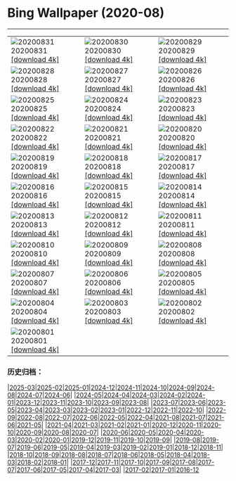 # Bing Wallpaper (2020-08)
**************

<table><tr><td><img class="wallpaper" src="https://www.bing.com/th?id=OHR.OysterMushroom_ZH-CN6265453153_1920x1080.jpg" alt="20200831"> 20200831 <a class="wallpaper_link" href="https://www.bing.com/th?id=OHR.OysterMushroom_ZH-CN6265453153_UHD.jpg">[download 4k]</a></td><td><img class="wallpaper" src="https://www.bing.com/th?id=OHR.Garajonay_ZH-CN6136090113_1920x1080.jpg" alt="20200830"> 20200830 <a class="wallpaper_link" href="https://www.bing.com/th?id=OHR.Garajonay_ZH-CN6136090113_UHD.jpg">[download 4k]</a></td><td><img class="wallpaper" src="https://www.bing.com/th?id=OHR.MakeHay_ZH-CN5759590757_1920x1080.jpg" alt="20200829"> 20200829 <a class="wallpaper_link" href="https://www.bing.com/th?id=OHR.MakeHay_ZH-CN5759590757_UHD.jpg">[download 4k]</a></td></tr><tr><td><img class="wallpaper" src="https://www.bing.com/th?id=OHR.CorsicaFort_ZH-CN4696260710_1920x1080.jpg" alt="20200828"> 20200828 <a class="wallpaper_link" href="https://www.bing.com/th?id=OHR.CorsicaFort_ZH-CN4696260710_UHD.jpg">[download 4k]</a></td><td><img class="wallpaper" src="https://www.bing.com/th?id=OHR.MonteCristo_ZH-CN4343811693_1920x1080.jpg" alt="20200827"> 20200827 <a class="wallpaper_link" href="https://www.bing.com/th?id=OHR.MonteCristo_ZH-CN4343811693_UHD.jpg">[download 4k]</a></td><td><img class="wallpaper" src="https://www.bing.com/th?id=OHR.SailingStone_ZH-CN1020921437_1920x1080.jpg" alt="20200826"> 20200826 <a class="wallpaper_link" href="https://www.bing.com/th?id=OHR.SailingStone_ZH-CN1020921437_UHD.jpg">[download 4k]</a></td></tr><tr><td><img class="wallpaper" src="https://www.bing.com/th?id=OHR.OkanaganSpots_ZH-CN0873231776_1920x1080.jpg" alt="20200825"> 20200825 <a class="wallpaper_link" href="https://www.bing.com/th?id=OHR.OkanaganSpots_ZH-CN0873231776_UHD.jpg">[download 4k]</a></td><td><img class="wallpaper" src="https://www.bing.com/th?id=OHR.Qixi2020_ZH-CN0736974777_1920x1080.jpg" alt="20200824"> 20200824 <a class="wallpaper_link" href="https://www.bing.com/th?id=OHR.Qixi2020_ZH-CN0736974777_UHD.jpg">[download 4k]</a></td><td><img class="wallpaper" src="https://www.bing.com/th?id=OHR.CrystalRiver_ZH-CN0516566745_1920x1080.jpg" alt="20200823"> 20200823 <a class="wallpaper_link" href="https://www.bing.com/th?id=OHR.CrystalRiver_ZH-CN0516566745_UHD.jpg">[download 4k]</a></td></tr><tr><td><img class="wallpaper" src="https://www.bing.com/th?id=OHR.AugustStargazing_ZH-CN9929724138_1920x1080.jpg" alt="20200822"> 20200822 <a class="wallpaper_link" href="https://www.bing.com/th?id=OHR.AugustStargazing_ZH-CN9929724138_UHD.jpg">[download 4k]</a></td><td><img class="wallpaper" src="https://www.bing.com/th?id=OHR.UrquhartCastle_ZH-CN9360986614_1920x1080.jpg" alt="20200821"> 20200821 <a class="wallpaper_link" href="https://www.bing.com/th?id=OHR.UrquhartCastle_ZH-CN9360986614_UHD.jpg">[download 4k]</a></td><td><img class="wallpaper" src="https://www.bing.com/th?id=OHR.Schrecksee_ZH-CN8548752524_1920x1080.jpg" alt="20200820"> 20200820 <a class="wallpaper_link" href="https://www.bing.com/th?id=OHR.Schrecksee_ZH-CN8548752524_UHD.jpg">[download 4k]</a></td></tr><tr><td><img class="wallpaper" src="https://www.bing.com/th?id=OHR.IcelandHighlands_ZH-CN8308092351_1920x1080.jpg" alt="20200819"> 20200819 <a class="wallpaper_link" href="https://www.bing.com/th?id=OHR.IcelandHighlands_ZH-CN8308092351_UHD.jpg">[download 4k]</a></td><td><img class="wallpaper" src="https://www.bing.com/th?id=OHR.PhotographyEmperor_ZH-CN8188172143_1920x1080.jpg" alt="20200818"> 20200818 <a class="wallpaper_link" href="https://www.bing.com/th?id=OHR.PhotographyEmperor_ZH-CN8188172143_UHD.jpg">[download 4k]</a></td><td><img class="wallpaper" src="https://www.bing.com/th?id=OHR.LaGeria_ZH-CN7984061565_1920x1080.jpg" alt="20200817"> 20200817 <a class="wallpaper_link" href="https://www.bing.com/th?id=OHR.LaGeria_ZH-CN7984061565_UHD.jpg">[download 4k]</a></td></tr><tr><td><img class="wallpaper" src="https://www.bing.com/th?id=OHR.BorobudurTemple_ZH-CN7851562404_1920x1080.jpg" alt="20200816"> 20200816 <a class="wallpaper_link" href="https://www.bing.com/th?id=OHR.BorobudurTemple_ZH-CN7851562404_UHD.jpg">[download 4k]</a></td><td><img class="wallpaper" src="https://www.bing.com/th?id=OHR.BurrowingOwl_ZH-CN7730300251_1920x1080.jpg" alt="20200815"> 20200815 <a class="wallpaper_link" href="https://www.bing.com/th?id=OHR.BurrowingOwl_ZH-CN7730300251_UHD.jpg">[download 4k]</a></td><td><img class="wallpaper" src="https://www.bing.com/th?id=OHR.AcadianDay_ZH-CN7634007606_1920x1080.jpg" alt="20200814"> 20200814 <a class="wallpaper_link" href="https://www.bing.com/th?id=OHR.AcadianDay_ZH-CN7634007606_UHD.jpg">[download 4k]</a></td></tr><tr><td><img class="wallpaper" src="https://www.bing.com/th?id=OHR.HuntsMesa_ZH-CN7400133267_1920x1080.jpg" alt="20200813"> 20200813 <a class="wallpaper_link" href="https://www.bing.com/th?id=OHR.HuntsMesa_ZH-CN7400133267_UHD.jpg">[download 4k]</a></td><td><img class="wallpaper" src="https://www.bing.com/th?id=OHR.PRNLCavern_ZH-CN6078882650_1920x1080.jpg" alt="20200812"> 20200812 <a class="wallpaper_link" href="https://www.bing.com/th?id=OHR.PRNLCavern_ZH-CN6078882650_UHD.jpg">[download 4k]</a></td><td><img class="wallpaper" src="https://www.bing.com/th?id=OHR.WeaverBird_ZH-CN5935181847_1920x1080.jpg" alt="20200811"> 20200811 <a class="wallpaper_link" href="https://www.bing.com/th?id=OHR.WeaverBird_ZH-CN5935181847_UHD.jpg">[download 4k]</a></td></tr><tr><td><img class="wallpaper" src="https://www.bing.com/th?id=OHR.SeaFireflies_ZH-CN5748822339_1920x1080.jpg" alt="20200810"> 20200810 <a class="wallpaper_link" href="https://www.bing.com/th?id=OHR.SeaFireflies_ZH-CN5748822339_UHD.jpg">[download 4k]</a></td><td><img class="wallpaper" src="https://www.bing.com/th?id=OHR.LionDay_ZH-CN5594846597_1920x1080.jpg" alt="20200809"> 20200809 <a class="wallpaper_link" href="https://www.bing.com/th?id=OHR.LionDay_ZH-CN5594846597_UHD.jpg">[download 4k]</a></td><td><img class="wallpaper" src="https://www.bing.com/th?id=OHR.LassenPeak_ZH-CN5435067682_1920x1080.jpg" alt="20200808"> 20200808 <a class="wallpaper_link" href="https://www.bing.com/th?id=OHR.LassenPeak_ZH-CN5435067682_UHD.jpg">[download 4k]</a></td></tr><tr><td><img class="wallpaper" src="https://www.bing.com/th?id=OHR.LosOrganos_ZH-CN5283582047_1920x1080.jpg" alt="20200807"> 20200807 <a class="wallpaper_link" href="https://www.bing.com/th?id=OHR.LosOrganos_ZH-CN5283582047_UHD.jpg">[download 4k]</a></td><td><img class="wallpaper" src="https://www.bing.com/th?id=OHR.WhaleHug_ZH-CN4817763567_1920x1080.jpg" alt="20200806"> 20200806 <a class="wallpaper_link" href="https://www.bing.com/th?id=OHR.WhaleHug_ZH-CN4817763567_UHD.jpg">[download 4k]</a></td><td><img class="wallpaper" src="https://www.bing.com/th?id=OHR.SyltWenningstedt_ZH-CN4548332628_1920x1080.jpg" alt="20200805"> 20200805 <a class="wallpaper_link" href="https://www.bing.com/th?id=OHR.SyltWenningstedt_ZH-CN4548332628_UHD.jpg">[download 4k]</a></td></tr><tr><td><img class="wallpaper" src="https://www.bing.com/th?id=OHR.OysterFarm_ZH-CN4398895232_1920x1080.jpg" alt="20200804"> 20200804 <a class="wallpaper_link" href="https://www.bing.com/th?id=OHR.OysterFarm_ZH-CN4398895232_UHD.jpg">[download 4k]</a></td><td><img class="wallpaper" src="https://www.bing.com/th?id=OHR.VirginiaDeer_ZH-CN4255528182_1920x1080.jpg" alt="20200803"> 20200803 <a class="wallpaper_link" href="https://www.bing.com/th?id=OHR.VirginiaDeer_ZH-CN4255528182_UHD.jpg">[download 4k]</a></td><td><img class="wallpaper" src="https://www.bing.com/th?id=OHR.SaguaroLightning_ZH-CN4157442270_1920x1080.jpg" alt="20200802"> 20200802 <a class="wallpaper_link" href="https://www.bing.com/th?id=OHR.SaguaroLightning_ZH-CN4157442270_UHD.jpg">[download 4k]</a></td></tr><tr><td><img class="wallpaper" src="https://www.bing.com/th?id=OHR.IsolaBella_ZH-CN4031046209_1920x1080.jpg" alt="20200801"> 20200801 <a class="wallpaper_link" href="https://www.bing.com/th?id=OHR.IsolaBella_ZH-CN4031046209_UHD.jpg">[download 4k]</a></td><td></td><td></td></tr></table>

### 历史归档：

|[2025-03](/../2025-03/2025-03.md)|[2025-02](/../2025-02/2025-02.md)|[2025-01](/../2025-01/2025-01.md)|[2024-12](/../2024-12/2024-12.md)|[2024-11](/../2024-11/2024-11.md)|[2024-10](/../2024-10/2024-10.md)|[2024-09](/../2024-09/2024-09.md)|[2024-08](/../2024-08/2024-08.md)|[2024-07](/../2024-07/2024-07.md)|[2024-06](/../2024-06/2024-06.md)|
|[2024-05](/../2024-05/2024-05.md)|[2024-04](/../2024-04/2024-04.md)|[2024-03](/../2024-03/2024-03.md)|[2024-02](/../2024-02/2024-02.md)|[2024-01](/../2024-01/2024-01.md)|[2023-12](/../2023-12/2023-12.md)|[2023-11](/../2023-11/2023-11.md)|[2023-10](/../2023-10/2023-10.md)|[2023-09](/../2023-09/2023-09.md)|[2023-08](/../2023-08/2023-08.md)|
|[2023-07](/../2023-07/2023-07.md)|[2023-06](/../2023-06/2023-06.md)|[2023-05](/../2023-05/2023-05.md)|[2023-04](/../2023-04/2023-04.md)|[2023-03](/../2023-03/2023-03.md)|[2023-02](/../2023-02/2023-02.md)|[2023-01](/../2023-01/2023-01.md)|[2022-12](/../2022-12/2022-12.md)|[2022-11](/../2022-11/2022-11.md)|[2022-10](/../2022-10/2022-10.md)|
|[2022-09](/../2022-09/2022-09.md)|[2022-08](/../2022-08/2022-08.md)|[2022-07](/../2022-07/2022-07.md)|[2022-06](/../2022-06/2022-06.md)|[2022-05](/../2022-05/2022-05.md)|[2022-04](/../2022-04/2022-04.md)|[2021-08](/../2021-08/2021-08.md)|[2021-07](/../2021-07/2021-07.md)|[2021-06](/../2021-06/2021-06.md)|[2021-05](/../2021-05/2021-05.md)|
|[2021-04](/../2021-04/2021-04.md)|[2021-03](/../2021-03/2021-03.md)|[2021-02](/../2021-02/2021-02.md)|[2021-01](/../2021-01/2021-01.md)|[2020-12](/../2020-12/2020-12.md)|[2020-11](/../2020-11/2020-11.md)|[2020-10](/../2020-10/2020-10.md)|[2020-09](/../2020-09/2020-09.md)|[2020-08](/2020-08.md)|[2020-07](/../2020-07/2020-07.md)|
|[2020-06](/../2020-06/2020-06.md)|[2020-05](/../2020-05/2020-05.md)|[2020-04](/../2020-04/2020-04.md)|[2020-03](/../2020-03/2020-03.md)|[2020-02](/../2020-02/2020-02.md)|[2020-01](/../2020-01/2020-01.md)|[2019-12](/../2019-12/2019-12.md)|[2019-11](/../2019-11/2019-11.md)|[2019-10](/../2019-10/2019-10.md)|[2019-09](/../2019-09/2019-09.md)|
|[2019-08](/../2019-08/2019-08.md)|[2019-07](/../2019-07/2019-07.md)|[2019-06](/../2019-06/2019-06.md)|[2019-05](/../2019-05/2019-05.md)|[2019-04](/../2019-04/2019-04.md)|[2019-03](/../2019-03/2019-03.md)|[2019-02](/../2019-02/2019-02.md)|[2019-01](/../2019-01/2019-01.md)|[2018-12](/../2018-12/2018-12.md)|[2018-11](/../2018-11/2018-11.md)|
|[2018-10](/../2018-10/2018-10.md)|[2018-09](/../2018-09/2018-09.md)|[2018-08](/../2018-08/2018-08.md)|[2018-07](/../2018-07/2018-07.md)|[2018-06](/../2018-06/2018-06.md)|[2018-05](/../2018-05/2018-05.md)|[2018-04](/../2018-04/2018-04.md)|[2018-03](/../2018-03/2018-03.md)|[2018-02](/../2018-02/2018-02.md)|[2018-01](/../2018-01/2018-01.md)|
|[2017-12](/../2017-12/2017-12.md)|[2017-11](/../2017-11/2017-11.md)|[2017-10](/../2017-10/2017-10.md)|[2017-09](/../2017-09/2017-09.md)|[2017-08](/../2017-08/2017-08.md)|[2017-07](/../2017-07/2017-07.md)|[2017-06](/../2017-06/2017-06.md)|[2017-05](/../2017-05/2017-05.md)|[2017-04](/../2017-04/2017-04.md)|[2017-03](/../2017-03/2017-03.md)|
|[2017-02](/../2017-02/2017-02.md)|[2017-01](/../2017-01/2017-01.md)|[2016-12](/../2016-12/2016-12.md)
